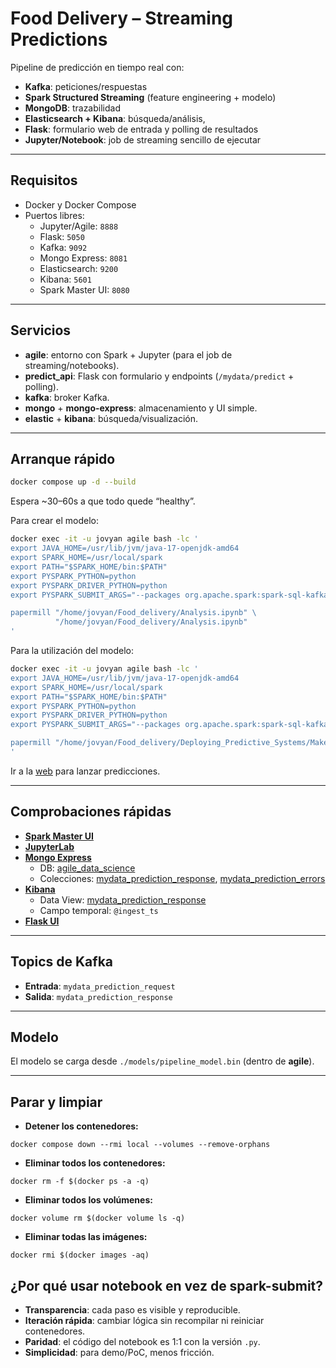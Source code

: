 # Food Delivery – Streaming Predictions

Pipeline de predicción en tiempo real con:
- **Kafka**: peticiones/respuestas
- **Spark Structured Streaming** (feature engineering + modelo)
- **MongoDB**: trazabilidad
- **Elasticsearch + Kibana**: búsqueda/análisis,
- **Flask**: formulario web de entrada y polling de resultados
- **Jupyter/Notebook**: job de streaming sencillo de ejecutar

---

## Requisitos

- Docker y Docker Compose
- Puertos libres:
  - Jupyter/Agile: `8888`
  - Flask: `5050`
  - Kafka: `9092`
  - Mongo Express: `8081`
  - Elasticsearch: `9200`
  - Kibana: `5601`
  - Spark Master UI: `8080`

---

## Servicios

- **agile**: entorno con Spark + Jupyter (para el job de streaming/notebooks).
- **predict_api**: Flask con formulario y endpoints (`/mydata/predict` + polling).
- **kafka**: broker Kafka.
- **mongo** + **mongo-express**: almacenamiento y UI simple.
- **elastic** + **kibana**: búsqueda/visualización.

---

## Arranque rápido

```bash
docker compose up -d --build
```

Espera ~30–60s a que todo quede “healthy”.



Para crear el modelo:
```bash
docker exec -it -u jovyan agile bash -lc '
export JAVA_HOME=/usr/lib/jvm/java-17-openjdk-amd64
export SPARK_HOME=/usr/local/spark
export PATH="$SPARK_HOME/bin:$PATH"
export PYSPARK_PYTHON=python
export PYSPARK_DRIVER_PYTHON=python
export PYSPARK_SUBMIT_ARGS="--packages org.apache.spark:spark-sql-kafka-0-10_2.12:3.5.6 pyspark-shell"

papermill "/home/jovyan/Food_delivery/Analysis.ipynb" \
          "/home/jovyan/Food_delivery/Analysis.ipynb"
'
```

Para la utilización del modelo:
```bash
docker exec -it -u jovyan agile bash -lc '
export JAVA_HOME=/usr/lib/jvm/java-17-openjdk-amd64
export SPARK_HOME=/usr/local/spark
export PATH="$SPARK_HOME/bin:$PATH"
export PYSPARK_PYTHON=python
export PYSPARK_DRIVER_PYTHON=python
export PYSPARK_SUBMIT_ARGS="--packages org.apache.spark:spark-sql-kafka-0-10_2.12:3.5.6 pyspark-shell"

papermill "/home/jovyan/Food_delivery/Deploying_Predictive_Systems/Make_Predictions.ipynb" "/home/jovyan/Food_delivery/Deploying_Predictive_Systems/Make_Predictions.ipynb"
'
```

Ir a la [web](http://localhost:5050) para lanzar predicciones.

---

## Comprobaciones rápidas

- **[Spark Master UI](http://localhost:8080)**
- **[JupyterLab](http://127.0.0.1:8888)**
- **[Mongo Express](http://localhost:8081)**
  - DB: [agile_data_science](http://localhost:8081/db/agile_data_science)
  - Colecciones: [mydata_prediction_response](http://localhost:8081/db/agile_data_science/mydata_prediction_response), [mydata_prediction_errors](http://localhost:8081/db/agile_data_science/mydata_prediction_errors)
- **[Kibana](http://localhost:5601)**
  - Data View: [mydata_prediction_response](http://localhost:5601/app/discover)
  - Campo temporal: `@ingest_ts`
- **[Flask UI](http://localhost:5050)**

---

## Topics de Kafka

- **Entrada**: `mydata_prediction_request`
- **Salida**: `mydata_prediction_response`

---

## Modelo

El modelo se carga desde `./models/pipeline_model.bin` (dentro de **agile**). 

---

## Parar y limpiar

- **Detener los contenedores:**
```console
docker compose down --rmi local --volumes --remove-orphans
```

- **Eliminar todos los contenedores:**
```console
docker rm -f $(docker ps -a -q)
```

- **Eliminar todos los volúmenes:**
```console
docker volume rm $(docker volume ls -q)
```

- **Eliminar todas las imágenes:**
```console
docker rmi $(docker images -aq)
```

## ¿Por qué usar notebook en vez de spark-submit?

- **Transparencia**: cada paso es visible y reproducible.  
- **Iteración rápida**: cambiar lógica sin recompilar ni reiniciar contenedores.  
- **Paridad**: el código del notebook es 1:1 con la versión `.py`.  
- **Simplicidad**: para demo/PoC, menos fricción.